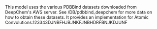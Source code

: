 This model uses the various PDBBind datasets downloaded from DeepChem's AWS server. See /DB/pdbbind_deepchem for more data on how to obtain these datasets. It provides an implementation for Atomic Convolutions.123343DJNBFHJBJNKFJNBHDRFBNJKDJUNF